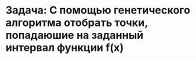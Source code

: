 # Задача: С помощью генетического алгоритма отобрать точки, попадаюшие на заданный интервал функции f(x)